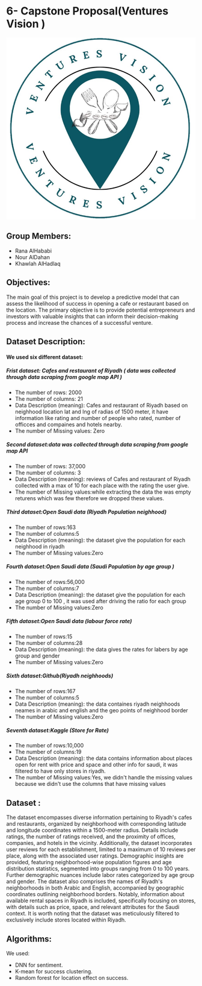 # 6- Capstone Proposal(Ventures Vision )


<img src="VenturesVision.jpg" alt="Alt Text">


## Group Members:

- Rana AlHababi
- Nour AlDahan
- Khawlah AlHadlaq

## Objectives:
The main goal of this project is to develop a predictive model that can assess the likelihood of success in opening a cafe or restaurant based on the location. The primary objective is to provide potential entrepreneurs and investors with valuable insights that can inform their decision-making process and increase the chances of a successful venture.

## Dataset Description:
#### We used six different dataset:
##### Frist dataset: Cafes and restaurant of Riyadh ( data was collected through data scraping from google map API )
- The number of rows: 2000
- The number of columns: 21
- Data Description (meaning):
Cafes and restaurant of Riyadh based on neighhood location lat and lng of radias of 1500 meter, it have information like rating and number of people who rated, number of officces and compaines and hotels nearby.
- The number of Missing values: Zero 

##### Second dataset:data was collected through data scraping from google map API
- The number of rows: 37,000
- The number of columns: 3
- Data Description (meaning):
reviews of Cafes and restaurant of Riyadh collected with a max of 10 for each place with the rating the user give.
- The number of Missing values:while extracting the data the was empty returens which was few therefore we dropped these values.

##### Third dataset:Open Saudi data (Riyadh Population neighhood)
- The number of rows:163
- The number of columns:5
- Data Description (meaning):
the dataset give the population for each neighhood in riyadh 
- The number of Missing values:Zero

##### Fourth dataset:Open Saudi data (Saudi  Population by age group )
- The number of rows:56,000
- The number of columns:7
- Data Description (meaning):
the dataset give the population for each age group 0 to 100 , it was used after driving the ratio for each group 
- The number of Missing values:Zero 

##### Fifth dataset:Open Saudi data (labour force rate)
- The number of rows:15
- The number of columns:28
- Data Description (meaning):
the data gives the rates for labers by age group and gender 
- The number of Missing values:Zero 

##### Sixth dataset:Github(Riyadh  neighhoods)
- The number of rows:167
- The number of columns:5
- Data Description (meaning):
the data containes riyadh neighhoods neames in arabic and english and the geo points of neighhood border 
- The number of Missing values:Zero 


##### Seventh dataset:Kaggle (Store for Rate)
- The number of rows:10,000
- The number of columns:19
- Data Description (meaning):
the data contains information about places open for rent with price and space and other info for saudi, it was filtered to have only stores in riyadh. 
- The number of Missing values:Yes, we didn't handle the missing values because we didn't use the columns that have missing values



## Dataset :
The dataset encompasses diverse information pertaining to Riyadh's cafes and restaurants, organized by neighborhood with corresponding latitude and longitude coordinates within a 1500-meter radius. Details include ratings, the number of ratings received, and the proximity of offices, companies, and hotels in the vicinity. Additionally, the dataset incorporates user reviews for each establishment, limited to a maximum of 10 reviews per place, along with the associated user ratings. Demographic insights are provided, featuring neighborhood-wise population figures and age distribution statistics, segmented into groups ranging from 0 to 100 years. Further demographic nuances include labor rates categorized by age group and gender. The dataset also comprises the names of Riyadh's neighborhoods in both Arabic and English, accompanied by geographic coordinates outlining neighborhood borders. Notably, information about available rental spaces in Riyadh is included, specifically focusing on stores, with details such as price, space, and relevant attributes for the Saudi context. It is worth noting that the dataset was meticulously filtered to exclusively include stores located within Riyadh.
 ## Algorithms:
We used:
 * DNN for sentiment.
 * K-mean for success clustering.
 * Random forest for location effect on success.

